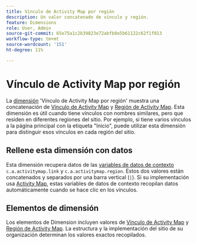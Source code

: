```yaml
---
title: Vínculo de Activity Map por región
description: Un valor concatenado de vínculo y región.
feature: Dimensions
role: User, Admin
source-git-commit: 65e75a1c2b39823e72abfb0e5b61122c62f1f013
workflow-type: tm+mt
source-wordcount: '151'
ht-degree: 11%

---
```


# Vínculo de Activity Map por región

La [dimensión](overview.md) &#39;Vínculo de Activity Map por región&#39; muestra una concatenación de [Vínculo de Activity Map](activity-map-link.md) y [Región de Activity Map](activity-map-link-by-region.md). Esta dimensión es útil cuando tiene vínculos con nombres similares, pero que residen en diferentes regiones del sitio. Por ejemplo, si tiene varios vínculos a la página principal con la etiqueta &quot;Inicio&quot;, puede utilizar esta dimensión para distinguir esos vínculos en cada región del sitio.

## Rellene esta dimensión con datos

Esta dimensión recupera datos de las [variables de datos de contexto](/help/implement/vars/page-vars/contextdata.md) `c.a.activitymap.link` y `c.a.activitymap.region`. Estos dos valores están concatenados y separados por una barra vertical (`|`). Si su implementación usa [Activity Map](/help/analyze/activity-map/overview.md), estas variables de datos de contexto recopilan datos automáticamente cuando se hace clic en los vínculos.

## Elementos de dimensión

Los elementos de Dimension incluyen valores de [Vínculo de Activity Map](activity-map-link.md) y [Región de Activity Map](activity-map-link-by-region.md). La estructura y la implementación del sitio de su organización determinan los valores exactos recopilados.
